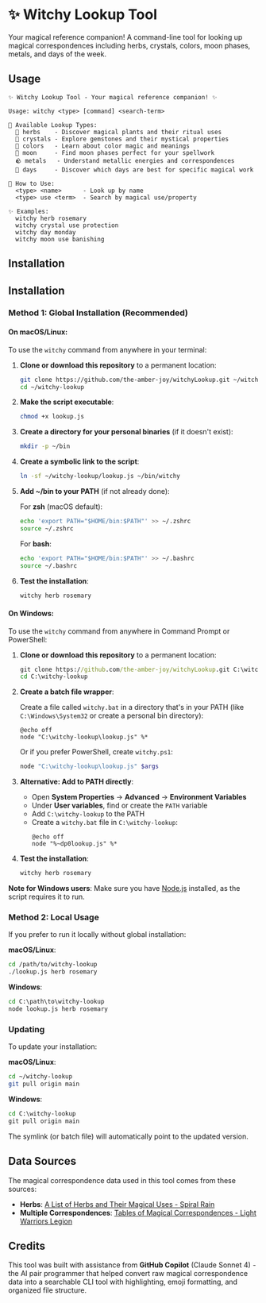 # ✨ Witchy Lookup Tool

Your magical reference companion! A command-line tool for looking up magical correspondences including herbs, crystals, colors, moon phases, metals, and days of the week.

## Usage

```
✨ Witchy Lookup Tool - Your magical reference companion! ✨

Usage: witchy <type> [command] <search-term>

🔮 Available Lookup Types:
  🌿 herbs    - Discover magical plants and their ritual uses
  💎 crystals - Explore gemstones and their mystical properties
  🎨 colors   - Learn about color magic and meanings
  🌙 moon     - Find moon phases perfect for your spellwork
  🪨 metals   - Understand metallic energies and correspondences
  📅 days     - Discover which days are best for specific magical work

📖 How to Use:
  <type> <name>      - Look up by name
  <type> use <term>  - Search by magical use/property

✨ Examples:
  witchy herb rosemary
  witchy crystal use protection
  witchy day monday
  witchy moon use banishing
```

## Installation

## Installation

### Method 1: Global Installation (Recommended)

#### On macOS/Linux:

To use the `witchy` command from anywhere in your terminal:

1. **Clone or download this repository** to a permanent location:
   ```bash
   git clone https://github.com/the-amber-joy/witchyLookup.git ~/witchy-lookup
   cd ~/witchy-lookup
   ```

2. **Make the script executable**:
   ```bash
   chmod +x lookup.js
   ```

3. **Create a directory for your personal binaries** (if it doesn't exist):
   ```bash
   mkdir -p ~/bin
   ```

4. **Create a symbolic link to the script**:
   ```bash
   ln -sf ~/witchy-lookup/lookup.js ~/bin/witchy
   ```

5. **Add ~/bin to your PATH** (if not already done):
   
   For **zsh** (macOS default):
   ```bash
   echo 'export PATH="$HOME/bin:$PATH"' >> ~/.zshrc
   source ~/.zshrc
   ```
   
   For **bash**:
   ```bash
   echo 'export PATH="$HOME/bin:$PATH"' >> ~/.bashrc
   source ~/.bashrc
   ```

6. **Test the installation**:
   ```bash
   witchy herb rosemary
   ```

#### On Windows:

To use the `witchy` command from anywhere in Command Prompt or PowerShell:

1. **Clone or download this repository** to a permanent location:
   ```cmd
   git clone https://github.com/the-amber-joy/witchyLookup.git C:\witchy-lookup
   cd C:\witchy-lookup
   ```

2. **Create a batch file wrapper**:
   
   Create a file called `witchy.bat` in a directory that's in your PATH (like `C:\Windows\System32` or create a personal bin directory):
   
   ```batch
   @echo off
   node "C:\witchy-lookup\lookup.js" %*
   ```
   
   Or if you prefer PowerShell, create `witchy.ps1`:
   ```powershell
   node "C:\witchy-lookup\lookup.js" $args
   ```

3. **Alternative: Add to PATH directly**:
   
   - Open **System Properties** → **Advanced** → **Environment Variables**
   - Under **User variables**, find or create the `PATH` variable
   - Add `C:\witchy-lookup` to the PATH
   - Create a `witchy.bat` file in `C:\witchy-lookup`:
     ```batch
     @echo off
     node "%~dp0lookup.js" %*
     ```

4. **Test the installation**:
   ```cmd
   witchy herb rosemary
   ```

**Note for Windows users**: Make sure you have [Node.js](https://nodejs.org/) installed, as the script requires it to run.

### Method 2: Local Usage

If you prefer to run it locally without global installation:

**macOS/Linux**:
```bash
cd /path/to/witchy-lookup
./lookup.js herb rosemary
```

**Windows**:
```cmd
cd C:\path\to\witchy-lookup
node lookup.js herb rosemary
```

### Updating

To update your installation:

**macOS/Linux**:
```bash
cd ~/witchy-lookup
git pull origin main
```

**Windows**:
```cmd
cd C:\witchy-lookup
git pull origin main
```

The symlink (or batch file) will automatically point to the updated version.

## Data Sources

The magical correspondence data used in this tool comes from these sources:

- **Herbs**: [A List of Herbs and Their Magical Uses - Spiral Rain](https://spiralrain.ca/blogs/blog-posts/a-list-of-herbs-and-their-magickal-uses)
- **Multiple Correspondences**: [Tables of Magical Correspondences - Light Warriors Legion](https://lightwarriorslegion.com/tables-of-magickal-correspondences/)

## Credits

This tool was built with assistance from **GitHub Copilot** (Claude Sonnet 4) - the AI pair programmer that helped convert raw magical correspondence data into a searchable CLI tool with highlighting, emoji formatting, and organized file structure.
